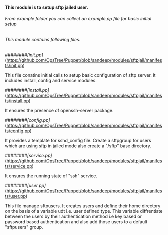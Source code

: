 #### This module is to setup sftp jailed user.

###### From example folder you can collect an example.pp file for basic initial setup 

###### This module contains following files.


########*[init.pp]*(https://github.com/OpsTree/Puppet/blob/sandeep/modules/sftpjail/manifests/init.pp)

This file conatins initial calls to setup basic configuration of sftp server. It includes install, config and service modules.

########*[install.pp]*(https://github.com/OpsTree/Puppet/blob/sandeep/modules/sftpjail/manifests/install.pp)

It ensures the presence of openssh-server package.

########*[config.pp]*(https://github.com/OpsTree/Puppet/blob/sandeep/modules/sftpjail/manifests/config.pp)

It provides a template for sshd_config file. Create a sftpgroup for users which are using sftp in jailed mode also create a "/sftp" base directory.   

########*[service.pp]*(https://github.com/OpsTree/Puppet/blob/sandeep/modules/sftpjail/manifests/service.pp) 

It ensures the running state of "ssh" service.

########*[user.pp]*(https://github.com/OpsTree/Puppet/blob/sandeep/modules/sftpjail/manifests/user.pp)

This file manage sftpusers. It creates users and define their home directory on the basis of a variable udt i.e. user defined type. This variable diffrentiate between the users by their authentication method i.e key based or password based authentication and also add those users to a default "sftpusers" group.
   
